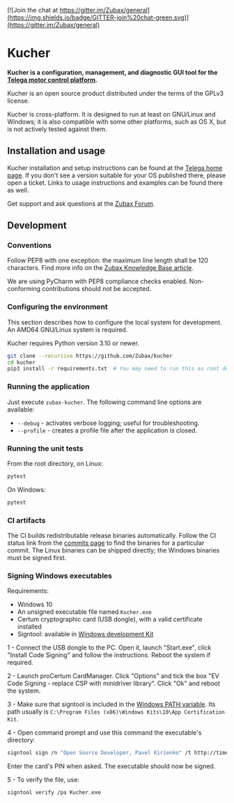 [![Join the chat at https://gitter.im/Zubax/general](https://img.shields.io/badge/GITTER-join%20chat-green.svg)](https://gitter.im/Zubax/general)

# Kucher

**Kucher is a configuration, management, and diagnostic GUI tool for the
[Telega motor control platform](https://zubax.com/technologies/telega).**

Kucher is an open source product distributed under the terms of the GPLv3 license.

Kucher is cross-platform. It is designed to run at least on GNU/Linux and Windows;
it is also compatible with some other platforms, such as OS X,
but is not actively tested against them.

## Installation and usage

Kucher installation and setup instructions can be found at the
[Telega home page](https://zubax.com/technologies/telega).
If you don't see a version suitable for your OS published there, please open a ticket.
Links to usage instructions and examples can be found there as well.

Get support and ask questions at the [Zubax Forum](https://forum.zubax.com).

## Development

### Conventions

Follow PEP8 with one exception: the maximum line length shall be 120 characters.
Find more info on the [Zubax Knowledge Base article](https://kb.zubax.com/x/_oAh).

We are using PyCharm with PEP8 compliance checks enabled.
Non-conforming contributions should not be accepted.

### Configuring the environment

This section describes how to configure the local system for development.
An AMD64 GNU/Linux system is required.

Kucher requires Python version 3.10 or newer.

```bash
git clone --recursive https://github.com/Zubax/kucher
cd kucher
pip3 install -r requirements.txt  # You may need to run this as root depending on your environment
```

### Running the application

Just execute `zubax-kucher`.
The following command line options are available:

* `--debug` - activates verbose logging; useful for troubleshooting.
* `--profile` - creates a profile file after the application is closed.

### Running the unit tests

From the root directory, on Linux:

```bash
pytest
```

On Windows:

```bash
pytest
```

### CI artifacts

The CI builds redistributable release binaries automatically.
Follow the CI status link from the [commits page](https://github.com/Zubax/kucher/commits/master)
to find the binaries for a particular commit.
The Linux binaries can be shipped directly; the Windows binaries must be signed first.

### Signing Windows executables

Requirements:
* Windows 10
* An unsigned executable file named `Kucher.exe`
* Certum cryptographic card (USB dongle), with a valid certificate installed
* Signtool: available in [Windows development Kit](https://developer.microsoft.com/en-us/windows/downloads/windows-10-sdk)

1 - Connect the USB dongle to the PC. Open it, launch "Start.exe", click "Install Code Signing" and follow the instructions. 
Reboot the system if required.

2 - Launch proCertum CardManager. Click "Options" and tick the box "EV Code Signing - replace CSP with minidriver library".
Click "Ok" and reboot the system.

3 - Make sure that signtool is included in the [Windows PATH variable](https://www.architectryan.com/2018/03/17/add-to-the-path-on-windows-10/).
Its path usually is
`C:\Program Files (x86)\Windows Kits\10\App Certification Kit`.

4 - Open command prompt and use this command the executable's directory:
```bash
signtool sign /n "Open Source Developer, Pavel Kirienko" /t http://time.certum.pl /fd sha256 /v Kucher.exe
```
Enter the card's PIN when asked. The executable should now be signed.

5 - To verify the file, use:
```bash
signtool verify /pa Kucher.exe
```
